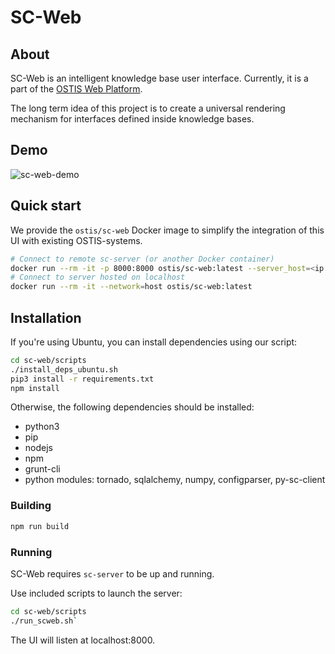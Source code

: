# SC-Web
## About
SC-Web is an intelligent knowledge base user interface. Currently, it is a part of the [OSTIS Web Platform](https://github.com/ostis-ai/ostis-web-platform). 

The long term idea of this project is to create a universal rendering mechanism for interfaces defined inside knowledge bases.

## Demo

![sc-web-demo](https://github.com/ostis-ai/ostis-project/raw/main/docs/sc-web-demo.gif)

## Quick start

We provide the `ostis/sc-web` Docker image to simplify the integration of this UI with existing OSTIS-systems.

```sh
# Connect to remote sc-server (or another Docker container)
docker run --rm -it -p 8000:8000 ostis/sc-web:latest --server_host=<ip or hostname>
# Connect to server hosted on localhost
docker run --rm -it --network=host ostis/sc-web:latest
```

## Installation

  If you're using Ubuntu, you can install dependencies using our script:

  ```sh
  cd sc-web/scripts
  ./install_deps_ubuntu.sh
  pip3 install -r requirements.txt
  npm install
  ```

  Otherwise, the following dependencies should be installed:

  - python3
  - pip
  - nodejs
  - npm
  - grunt-cli
  - python modules: tornado, sqlalchemy, numpy, configparser, py-sc-client

  ### Building

```sh
npm run build
```

  ### Running

  SC-Web requires `sc-server` to be up and running.
  
Use included scripts to launch the server:

```sh
cd sc-web/scripts
./run_scweb.sh`
``` 

The UI will listen at localhost:8000.
